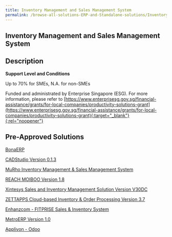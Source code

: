 ```yaml
---
title: Inventory Management and Sales Management System
permalink: /browse-all-solutions-ERP-and-Standalone-solutions/Inventory-Mgmt-and-Sales-Mgmt-System
---
```


## Inventory Management and Sales Management System
## Description

**Support Level and Conditions**

Up to 70% for SMEs, N.A. for non-SMEs

Funded and administrated by Enterprise Singapore (ESG). For more information, please refer to
[https://www.enterprisesg.gov.sg/financial-assistance/grants/for-local-companies/productivity-solutions-grant](https://www.enterprisesg.gov.sg/financial-assistance/grants/for-local-companies/productivity-solutions-grant){:target="_blank"}{:rel="noopener"}

## Pre-Approved Solutions

<a href='/productivity-solutions-grant/solutionrepo/solution243' target='_blank'>BonaERP</a><br>

<a href='/productivity-solutions-grant/solutionrepo/solution322' target='_blank'>CADStudio Version 0.1.3</a><br>

<a href='/productivity-solutions-grant/solutionrepo/solution622' target='_blank'>MuRho Inventory Management & Sales Management System</a><br>

<a href='/productivity-solutions-grant/solutionrepo/solution737' target='_blank'>REACH MOIBOO Version 1.8</a><br>

<a href='/productivity-solutions-grant/solutionrepo/solution963' target='_blank'>Xintesys Sales and Inventory Management Solution Version V30DC</a><br>

<a href='/productivity-solutions-grant/solutionrepo/solution972' target='_blank'>ZETTAPPS Cloud-based Inventory & Order Processing Version 3.7</a><br>

<a href='/productivity-solutions-grant/solutionrepo/solution2606' target='_blank'>Enhanzcom - FITPRISE Sales & Inventory System</a><br>

<a href='/productivity-solutions-grant/solutionrepo/solution2727' target='_blank'>MetroERP Version 1.0</a><br>

<a href='/productivity-solutions-grant/solutionrepo/solution2768' target='_blank'>Applivon - Odoo</a><br>

